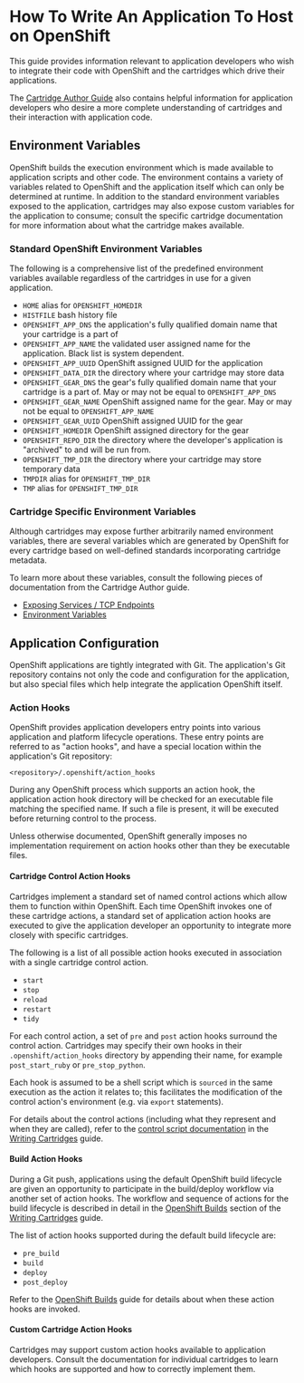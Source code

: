 # How To Write An Application To Host on OpenShift

This guide provides information relevant to application developers who wish
to integrate their code with OpenShift and the cartridges which drive their
applications.

The [Cartridge Author Guide](README.writing_cartridges.md) also contains
helpful information for application developers who desire a more complete understanding
of cartridges and their interaction with application code.

## Environment Variables

OpenShift builds the execution environment which is made available to application
scripts and other code. The environment contains a variety of variables related to
OpenShift and the application itself which can only be determined at runtime. In
addition to the standard environment variables exposed to the application, cartridges
may also expose custom variables for the application to consume; consult the specific
cartridge documentation for more information about what the cartridge makes available.

### Standard OpenShift Environment Variables

The following is a comprehensive list of the predefined environment variables available
regardless of the cartridges in use for a given application.

  * `HOME`                alias for `OPENSHIFT_HOMEDIR`
  * `HISTFILE`            bash history file
  * `OPENSHIFT_APP_DNS`   the application's fully qualified domain name that your cartridge is a part of
  * `OPENSHIFT_APP_NAME`  the validated user assigned name for the application. Black list is system dependent.
  * `OPENSHIFT_APP_UUID`  OpenShift assigned UUID for the application
  * `OPENSHIFT_DATA_DIR`  the directory where your cartridge may store data
  * `OPENSHIFT_GEAR_DNS`  the gear's fully qualified domain name that your cartridge is a part of. May or may
                          not be equal to `OPENSHIFT_APP_DNS`
  * `OPENSHIFT_GEAR_NAME` OpenShift assigned name for the gear. May or may not be equal to `OPENSHIFT_APP_NAME`
  * `OPENSHIFT_GEAR_UUID` OpenShift assigned UUID for the gear
  * `OPENSHIFT_HOMEDIR`   OpenShift assigned directory for the gear
  * `OPENSHIFT_REPO_DIR`  the directory where the developer's application is "archived" to and will be run from.
  * `OPENSHIFT_TMP_DIR`   the directory where your cartridge may store temporary data
  * `TMPDIR`              alias for `OPENSHIFT_TMP_DIR`
  * `TMP`                 alias for `OPENSHIFT_TMP_DIR`

### Cartridge Specific Environment Variables

Although cartridges may expose further arbitrarily named environment variables, there are
several variables which are generated by OpenShift for every cartridge based on well-defined
standards incorporating cartridge metadata.

To learn more about these variables, consult the following pieces of documentation from the
Cartridge Author guide.

  * [Exposing Services / TCP Endpoints](README.writing_cartridges.md#exposing-services--tcp-endpoints)
  * [Environment Variables](README.writing_cartridges.md#environment-variables)

## Application Configuration

OpenShift applications are tightly integrated with Git. The application's Git
repository contains not only the code and configuration for the application, but
also special files which help integrate the application OpenShift itself.

### Action Hooks

OpenShift provides application developers entry points into various application
and platform lifecycle operations. These entry points are referred to as
"action hooks", and have a special location within the application's Git
repository:

`<repository>/.openshift/action_hooks`

During any OpenShift process which supports an action hook, the application 
action hook directory will be checked for an executable file matching the
specified name. If such a file is present, it will be executed before returning
control to the process.

Unless otherwise documented, OpenShift generally imposes no implementation requirement
on action hooks other than they be executable files.

#### Cartridge Control Action Hooks

Cartridges implement a standard set of named control actions which allow them to
function within OpenShift. Each time OpenShift invokes one of these cartridge
actions, a standard set of application action hooks are executed to give the
application developer an opportunity to integrate more closely with specific
cartridges.

The following is a list of all possible action hooks executed in association
with a single cartridge control action. 

- `start`
- `stop`
- `reload`
- `restart`
- `tidy`

For each control action, a set of `pre` and `post` action hooks surround the control action. 
Cartridges may specify their own hooks in their `.openshift/action_hooks` directory by appending their name, for example
`post_start_ruby` or `pre_stop_python`.

Each hook is assumed to be a shell script which is `sourced` in the same execution as the action it
relates to; this facilitates the modification of the control action's environment (e.g. via `export` statements).

For details about the control actions (including what they represent and when
they are called), refer to the [control script documentation](README.writing_cartridges.md#bincontrol)
in the [Writing Cartridges](README.writing_cartridges.md) guide.

#### Build Action Hooks

During a Git push, applications using the default OpenShift build lifecycle 
are given an opportunity to participate in the build/deploy workflow via another
set of action hooks. The workflow and sequence of actions for the build lifecycle
is described in detail in the [OpenShift Builds](README.writing_cartridges.md#openshift-builds)
section of the [Writing Cartridges](README.writing_cartridges.md) guide.

The list of action hooks supported during the default build lifecycle are:

- `pre_build`
- `build`
- `deploy`
- `post_deploy`

Refer to the [OpenShift Builds](README.writing_cartridges.md#openshift-builds)
guide for details about when these action hooks are invoked.

#### Custom Cartridge Action Hooks

Cartridges may support custom action hooks available to application developers.
Consult the documentation for individual cartridges to learn which hooks are
supported and how to correctly implement them.
